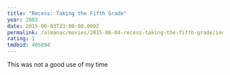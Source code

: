 ```yaml
---
title: "Recess: Taking the Fifth Grade"
year: 2003
date: 2015-06-03T23:00:00.000Z
permalink: /almanac/movies/2015-06-04-recess-taking-the-fifth-grade/index.html
rating: 1
tmdbid: 405894
---
```


 This was not a good use of my time
